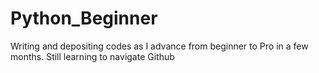 # Python_Beginner
Writing and depositing codes as I advance from beginner to Pro in a few months.
Still learning to navigate Github
